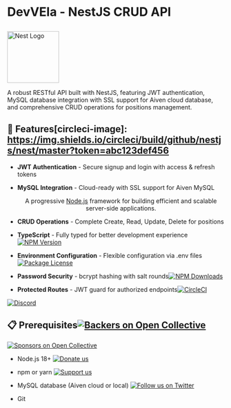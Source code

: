 
# DevVEla - NestJS CRUD API<p align="center">

  <a href="http://nestjs.com/" target="blank"><img src="https://nestjs.com/img/logo-small.svg" width="120" alt="Nest Logo" /></a>

A robust RESTful API built with NestJS, featuring JWT authentication, MySQL database integration with SSL support for Aiven cloud database, and comprehensive CRUD operations for positions management.</p>



## 🚀 Features[circleci-image]: https://img.shields.io/circleci/build/github/nestjs/nest/master?token=abc123def456

[circleci-url]: https://circleci.com/gh/nestjs/nest

- **JWT Authentication** - Secure signup and login with access & refresh tokens

- **MySQL Integration** - Cloud-ready with SSL support for Aiven MySQL  <p align="center">A progressive <a href="http://nodejs.org" target="_blank">Node.js</a> framework for building efficient and scalable server-side applications.</p>

- **CRUD Operations** - Complete Create, Read, Update, Delete for positions    <p align="center">

- **TypeScript** - Fully typed for better development experience<a href="https://www.npmjs.com/~nestjscore" target="_blank"><img src="https://img.shields.io/npm/v/@nestjs/core.svg" alt="NPM Version" /></a>

- **Environment Configuration** - Flexible configuration via .env files<a href="https://www.npmjs.com/~nestjscore" target="_blank"><img src="https://img.shields.io/npm/l/@nestjs/core.svg" alt="Package License" /></a>

- **Password Security** - bcrypt hashing with salt rounds<a href="https://www.npmjs.com/~nestjscore" target="_blank"><img src="https://img.shields.io/npm/dm/@nestjs/common.svg" alt="NPM Downloads" /></a>

- **Protected Routes** - JWT guard for authorized endpoints<a href="https://circleci.com/gh/nestjs/nest" target="_blank"><img src="https://img.shields.io/circleci/build/github/nestjs/nest/master" alt="CircleCI" /></a>

<a href="https://discord.gg/G7Qnnhy" target="_blank"><img src="https://img.shields.io/badge/discord-online-brightgreen.svg" alt="Discord"/></a>

## 📋 Prerequisites<a href="https://opencollective.com/nest#backer" target="_blank"><img src="https://opencollective.com/nest/backers/badge.svg" alt="Backers on Open Collective" /></a>

<a href="https://opencollective.com/nest#sponsor" target="_blank"><img src="https://opencollective.com/nest/sponsors/badge.svg" alt="Sponsors on Open Collective" /></a>

- Node.js 18+   <a href="https://paypal.me/kamilmysliwiec" target="_blank"><img src="https://img.shields.io/badge/Donate-PayPal-ff3f59.svg" alt="Donate us"/></a>

- npm or yarn    <a href="https://opencollective.com/nest#sponsor"  target="_blank"><img src="https://img.shields.io/badge/Support%20us-Open%20Collective-41B883.svg" alt="Support us"></a>

- MySQL database (Aiven cloud or local)  <a href="https://twitter.com/nestframework" target="_blank"><img src="https://img.shields.io/twitter/follow/nestframework.svg?style=social&label=Follow" alt="Follow us on Twitter"></a>

- Git</p>

  <!--[![Backers on Open Collective](https://opencollective.com/nest/backers/badge.svg)](https://opencollective.com/nest#backer)

## 🛠️ Installation  [![Sponsors on Open Collective](https://opencollective.com/nest/sponsors/badge.svg)](https://opencollective.com/nest#sponsor)-->



1. **Clone the repository**## Description

   ```bash

   git clone https://github.com/Goriee/CrudAdet.git[Nest](https://github.com/nestjs/nest) framework TypeScript starter repository.

   cd CrudAdet

   ```## Project setup



2. **Install dependencies**```bash

   ```bash$ npm install

   npm install --legacy-peer-deps```

   ```

   > Note: `--legacy-peer-deps` is required due to peer dependency conflicts between NestJS v11 packages## Configure database (Aiven MySQL)



3. **Configure environment variables**This project supports Aiven MySQL with SSL.

   

   Create a `.env` file in the root directory:1. Copy `.env.example` to `.env` and fill in your credentials from Aiven console.

   ```env

   # Database Configuration```

   DATABASE_HOST=mysql-3bc5f3b2-gbox-098a.d.aivencloud.comDATABASE_HOST=mysql-xxxxx.aivencloud.com

   DATABASE_PORT=18081DATABASE_PORT=18081

   DATABASE_USER=avnadminDATABASE_USER=avnadmin

   DATABASE_PASSWORD=your_password_hereDATABASE_PASSWORD=<your_password>

   DATABASE_NAME=defaultdbDATABASE_NAME=defaultdb

   DATABASE_SSL_MODE=REQUIRED

   # SSL Configuration (for Aiven)DATABASE_SSL_CA_PATH=./aiven-ca.pem

   DATABASE_SSL_MODE=REQUIRED```

   DATABASE_SSL_CA_PATH=C:\Users\Administrator\Desktop\DevVEla\ca.pem

   2. Download the CA certificate from the Aiven console (Show > Download) and save it as `aiven-ca.pem` in the project root, or update `DATABASE_SSL_CA_PATH` with the correct path.

   # JWT Secrets

   JWT_SECRET=your_jwt_secret_here3. Create the required tables (run once):

   JWT_REFRESH_SECRET=your_jwt_refresh_secret_here

   ```sql

   # Optional: Custom Table NamesCREATE TABLE IF NOT EXISTS users (

   USERS_TABLE=users  id INT AUTO_INCREMENT PRIMARY KEY,

   POSITIONS_TABLE=positions  username VARCHAR(255) NOT NULL UNIQUE,

   ```  password VARCHAR(255) NOT NULL,

  refreshToken VARCHAR(255) NULL

4. **SSL Certificate Setup (for Aiven)**);

   

   Download the CA certificate from your Aiven console and save it as `ca.pem` in the project root directory.CREATE TABLE IF NOT EXISTS positions (

  id INT AUTO_INCREMENT PRIMARY KEY,

5. **Database Schema**  positionCode VARCHAR(50) NOT NULL,

     positionName VARCHAR(255) NOT NULL,

   Ensure your MySQL database has the following tables:  userId INT NOT NULL

);

   **Users Table:**```

   ```sql

   CREATE TABLE users (## Compile and run the project

     id INT AUTO_INCREMENT PRIMARY KEY,

     username VARCHAR(255) NOT NULL UNIQUE,```bash

     email VARCHAR(255),# development

     password VARCHAR(255) NOT NULL,$ npm run start

     firstName VARCHAR(255),

     lastName VARCHAR(255),# watch mode

     createdAt TIMESTAMP DEFAULT CURRENT_TIMESTAMP,$ npm run start:dev

     updatedAt TIMESTAMP DEFAULT CURRENT_TIMESTAMP ON UPDATE CURRENT_TIMESTAMP

   );# production mode

   ```$ npm run start:prod

```

   **Positions Table:**

   ```sqlThe server reads `PORT` from `.env` (default 3000) and logs `Database Successfully Connected` on successful DB connection.

   CREATE TABLE positions (

     position_id INT AUTO_INCREMENT PRIMARY KEY,## Run tests

     position_code VARCHAR(50) NOT NULL,

     position_name VARCHAR(255) NOT NULL,```bash

     created_at TIMESTAMP DEFAULT CURRENT_TIMESTAMP,# unit tests

     updated_at TIMESTAMP DEFAULT CURRENT_TIMESTAMP ON UPDATE CURRENT_TIMESTAMP$ npm run test

   );

   ```# e2e tests

$ npm run test:e2e

## 🏃‍♂️ Running the Application

# test coverage

**Development mode:**$ npm run test:cov

```bash```

npm run start:dev

```## Deployment



**Production mode:**When you're ready to deploy your NestJS application to production, there are some key steps you can take to ensure it runs as efficiently as possible. Check out the [deployment documentation](https://docs.nestjs.com/deployment) for more information.

```bash

npm run buildIf you are looking for a cloud-based platform to deploy your NestJS application, check out [Mau](https://mau.nestjs.com), our official platform for deploying NestJS applications on AWS. Mau makes deployment straightforward and fast, requiring just a few simple steps:

npm run start:prod

``````bash

$ npm install -g @nestjs/mau

The API will be available at `http://localhost:3000`$ mau deploy

```

## 📚 API Documentation

With Mau, you can deploy your application in just a few clicks, allowing you to focus on building features rather than managing infrastructure.

### Base URL

```## Resources

http://localhost:3000

```Check out a few resources that may come in handy when working with NestJS:



### Authentication Endpoints- Visit the [NestJS Documentation](https://docs.nestjs.com) to learn more about the framework.

- For questions and support, please visit our [Discord channel](https://discord.gg/G7Qnnhy).

#### 1. Signup- To dive deeper and get more hands-on experience, check out our official video [courses](https://courses.nestjs.com/).

Create a new user account.- Deploy your application to AWS with the help of [NestJS Mau](https://mau.nestjs.com) in just a few clicks.

- Visualize your application graph and interact with the NestJS application in real-time using [NestJS Devtools](https://devtools.nestjs.com).

**Endpoint:** `POST /auth/signup`- Need help with your project (part-time to full-time)? Check out our official [enterprise support](https://enterprise.nestjs.com).

- To stay in the loop and get updates, follow us on [X](https://x.com/nestframework) and [LinkedIn](https://linkedin.com/company/nestjs).

**Request Body:**- Looking for a job, or have a job to offer? Check out our official [Jobs board](https://jobs.nestjs.com).

```json

{## Support

  "username": "alice",

  "password": "password123",Nest is an MIT-licensed open source project. It can grow thanks to the sponsors and support by the amazing backers. If you'd like to join them, please [read more here](https://docs.nestjs.com/support).

  "email": "alice@example.com",

  "firstName": "Alice",## Stay in touch

  "lastName": "Smith"

}- Author - [Kamil Myśliwiec](https://twitter.com/kammysliwiec)

```- Website - [https://nestjs.com](https://nestjs.com/)

- Twitter - [@nestframework](https://twitter.com/nestframework)

**Response (201 Created):**

```json## License

{

  "id": 1,Nest is [MIT licensed](https://github.com/nestjs/nest/blob/master/LICENSE).

  "username": "alice",
  "email": "alice@example.com",
  "firstName": "Alice",
  "lastName": "Smith",
  "createdAt": "2024-01-15T10:30:00.000Z",
  "updatedAt": "2024-01-15T10:30:00.000Z"
}
```

#### 2. Login
Authenticate and receive JWT tokens.

**Endpoint:** `POST /auth/login`

**Request Body:**
```json
{
  "username": "alice",
  "password": "password123"
}
```

**Response (200 OK):**
```json
{
  "accessToken": "eyJhbGciOiJIUzI1NiIsInR5cCI6IkpXVCJ9...",
  "refreshToken": "eyJhbGciOiJIUzI1NiIsInR5cCI6IkpXVCJ9..."
}
```

**Token Expiry:**
- Access Token: 15 minutes
- Refresh Token: 7 days

> ⚠️ **Note:** Access tokens expire after 15 minutes. Users must re-login to obtain new tokens.

### Positions Endpoints (Protected)

All positions endpoints require JWT authentication. Include the access token in the Authorization header:
```
Authorization: Bearer <your_access_token>
```

#### 1. Create Position
**Endpoint:** `POST /positions`

**Request Body:**
```json
{
  "positionCode": "DEV001",
  "positionName": "Senior Developer"
}
```

**Response (201 Created):**
```json
{
  "position_id": 1,
  "position_code": "DEV001",
  "position_name": "Senior Developer",
  "created_at": "2024-01-15T10:30:00.000Z",
  "updated_at": "2024-01-15T10:30:00.000Z"
}
```

#### 2. Get All Positions
**Endpoint:** `GET /positions`

**Response (200 OK):**
```json
[
  {
    "position_id": 1,
    "position_code": "DEV001",
    "position_name": "Senior Developer",
    "created_at": "2024-01-15T10:30:00.000Z",
    "updated_at": "2024-01-15T10:30:00.000Z"
  },
  {
    "position_id": 2,
    "position_code": "MGR001",
    "position_name": "Project Manager",
    "created_at": "2024-01-15T11:00:00.000Z",
    "updated_at": "2024-01-15T11:00:00.000Z"
  }
]
```

#### 3. Get Position by ID
**Endpoint:** `GET /positions/:id`

**Response (200 OK):**
```json
{
  "position_id": 1,
  "position_code": "DEV001",
  "position_name": "Senior Developer",
  "created_at": "2024-01-15T10:30:00.000Z",
  "updated_at": "2024-01-15T10:30:00.000Z"
}
```

#### 4. Update Position
**Endpoint:** `PATCH /positions/:id`

**Request Body:**
```json
{
  "positionCode": "DEV002",
  "positionName": "Lead Developer"
}
```

**Response (200 OK):**
```json
{
  "position_id": 1,
  "position_code": "DEV002",
  "position_name": "Lead Developer",
  "created_at": "2024-01-15T10:30:00.000Z",
  "updated_at": "2024-01-15T12:00:00.000Z"
}
```

#### 5. Delete Position
**Endpoint:** `DELETE /positions/:id`

**Response (200 OK):**
```json
{
  "message": "Position deleted successfully"
}
```

## 🧪 Testing with Postman

### Setup

1. **Import the collection** or create a new collection with the endpoints above
2. **Create an environment** with the following variables:
   - `base_url`: `http://localhost:3000`
   - `access_token`: (will be set automatically after login)

### Testing Flow

1. **Test Signup**
   - Send POST request to `{{base_url}}/auth/signup`
   - Verify user is created

2. **Test Login**
   - Send POST request to `{{base_url}}/auth/login`
   - Copy the `accessToken` from response
   - Save it to your environment variable `access_token`
   - Or manually add to Authorization header for subsequent requests

3. **Test Positions CRUD**
   - Add Authorization header to all positions requests:
     ```
     Key: Authorization
     Value: Bearer {{access_token}}
     ```
   
   - **Create**: POST to `{{base_url}}/positions`
   - **Read All**: GET to `{{base_url}}/positions`
   - **Read One**: GET to `{{base_url}}/positions/1`
   - **Update**: PATCH to `{{base_url}}/positions/1`
   - **Delete**: DELETE to `{{base_url}}/positions/1`

### Common Issues

- **401 Unauthorized**: Token expired (15m limit) or missing. Re-login to get new token.
- **500 Internal Server Error**: Check server logs for database connection or query errors.
- **404 Not Found**: Position ID doesn't exist in database.

## 🗂️ Project Structure

```
DevVEla/
├── src/
│   ├── auth/                    # Authentication module
│   │   ├── auth.controller.ts   # Auth endpoints (signup, login)
│   │   ├── auth.service.ts      # Auth business logic
│   │   └── auth.module.ts       # Auth module definition
│   ├── config/
│   │   └── jwt.ts               # JWT configuration
│   ├── database/
│   │   ├── database.module.ts   # Database module
│   │   └── database.service.ts  # MySQL connection with SSL
│   ├── guards/
│   │   └── guard.ts             # JWT authentication guard
│   ├── positions/               # Positions CRUD module
│   │   ├── positions.controller.ts
│   │   ├── positions.service.ts
│   │   └── positions.module.ts
│   ├── app.module.ts            # Root module
│   └── main.ts                  # Application entry point
├── test/                        # E2E tests
├── .env                         # Environment variables (not in git)
├── ca.pem                       # SSL certificate (not in git)
├── package.json
└── README.md
```

## 🔒 Security

- **Password Hashing**: Uses bcrypt with 10 salt rounds
- **JWT Tokens**: HS256 algorithm with configurable secrets
- **SSL/TLS**: Supports SSL connections to MySQL (required for Aiven)
- **Environment Variables**: Sensitive data stored in .env (excluded from git)
- **Input Validation**: NestJS built-in validation pipes

### Security Best Practices

1. Never commit `.env` or `ca.pem` files to version control
2. Use strong JWT secrets (minimum 32 characters)
3. Rotate JWT secrets regularly in production
4. Use HTTPS in production environments
5. Implement rate limiting for auth endpoints
6. Add input sanitization for SQL injection prevention

## 🚢 Deployment

### Heroku Deployment

1. **Create Heroku app**
   ```bash
   heroku create your-app-name
   ```

2. **Set environment variables**
   ```bash
   heroku config:set DATABASE_HOST=your_host
   heroku config:set DATABASE_PORT=18081
   heroku config:set DATABASE_USER=your_user
   heroku config:set DATABASE_PASSWORD=your_password
   heroku config:set DATABASE_NAME=defaultdb
   heroku config:set DATABASE_SSL_MODE=REQUIRED
   heroku config:set JWT_SECRET=your_secret
   heroku config:set JWT_REFRESH_SECRET=your_refresh_secret
   ```

3. **Add SSL certificate**
   ```bash
   heroku config:set DATABASE_SSL_CA="$(cat ca.pem)"
   ```
   Update `database.service.ts` to read from env var instead of file:
   ```typescript
   const ca = process.env.DATABASE_SSL_CA || fs.readFileSync(sslCaPath);
   ```

4. **Deploy**
   ```bash
   git push heroku main
   ```

### Docker Deployment

1. **Create Dockerfile**
   ```dockerfile
   FROM node:18-alpine
   WORKDIR /app
   COPY package*.json ./
   RUN npm install --legacy-peer-deps
   COPY . .
   RUN npm run build
   EXPOSE 3000
   CMD ["npm", "run", "start:prod"]
   ```

2. **Build and run**
   ```bash
   docker build -t devvela .
   docker run -p 3000:3000 --env-file .env devvela
   ```

### Railway Deployment

1. Connect your GitHub repository to Railway
2. Add environment variables in Railway dashboard
3. Deploy automatically on git push

### Render Deployment

Render offers free tier hosting for your NestJS application with automatic deploys from GitHub.

#### Prerequisites
- GitHub repository (already done ✅)
- Render account (sign up at https://render.com)
- Your Aiven MySQL connection details

#### Step-by-Step Guide

1. **Create a Render Account**
   - Go to https://render.com
   - Sign up with your GitHub account

2. **Create a New Web Service**
   - Click "New +" → "Web Service"
   - Connect your GitHub account if not already connected
   - Select your repository: `Goriee/CrudAdet`
   - Click "Connect"

3. **Configure the Service**
   
   **Basic Settings:**
   - **Name**: `devvela-api` (or your preferred name)
   - **Region**: Choose closest to your Aiven MySQL region
   - **Branch**: `main`
   - **Root Directory**: Leave empty
   - **Runtime**: `Node`
   - **Build Command**: `npm install --legacy-peer-deps && npm run build`
   - **Start Command**: `npm run start:prod`
   - **Instance Type**: `Free` (or paid tier for better performance)

4. **Add Environment Variables**
   
   In the "Environment" section, click "Add Environment Variable" and add:
   
   ```
   DATABASE_HOST=mysql-3bc5f3b2-gbox-098a.d.aivencloud.com
   DATABASE_PORT=18081
   DATABASE_USER=avnadmin
   DATABASE_PASSWORD=<your_aiven_password>
   DATABASE_NAME=defaultdb
   DATABASE_SSL_MODE=REQUIRED
   JWT_SECRET=<your_jwt_secret_32_chars_minimum>
   JWT_REFRESH_SECRET=<your_jwt_refresh_secret_32_chars_minimum>
   NODE_ENV=production
   PORT=3000
   ```

5. **Handle SSL Certificate**
   
   Since Render doesn't allow direct file uploads during build, you have two options:

   **Option A: Use Environment Variable (Recommended)**
   
   Add the CA certificate as an environment variable:
   ```
   DATABASE_SSL_CA=-----BEGIN CERTIFICATE-----
   MIIEQTCCAqmgAwIBAgIUc...
   -----END CERTIFICATE-----
   ```
   
   Then update `src/database/database.service.ts`:
   ```typescript
   const sslRequired = process.env.DATABASE_SSL_MODE === 'REQUIRED';
   const sslCaPath = process.env.DATABASE_SSL_CA_PATH || './ca.pem';
   
   let ssl: any = undefined;
   if (sslRequired) {
     if (process.env.DATABASE_SSL_CA) {
       // Use certificate from environment variable (for Render/Heroku)
       ssl = { ca: process.env.DATABASE_SSL_CA };
     } else {
       // Use certificate from file (for local development)
       ssl = { ca: fs.readFileSync(sslCaPath) };
     }
   }
   ```

   **Option B: Commit Certificate to Private Repo**
   
   If your repository is private, you can commit the CA certificate:
   ```bash
   git add ca.pem -f
   git commit -m "Add CA certificate for Render deployment"
   git push origin main
   ```
   
   Add environment variable:
   ```
   DATABASE_SSL_CA_PATH=./ca.pem
   ```

6. **Deploy**
   - Click "Create Web Service"
   - Render will automatically build and deploy your app
   - Wait for the deployment to complete (3-5 minutes)
   - You'll get a URL like: `https://devvela-api.onrender.com`

7. **Test Your Deployment**
   
   Use Postman or curl to test:
   ```bash
   # Test signup
   curl -X POST https://devvela-api.onrender.com/auth/signup \
     -H "Content-Type: application/json" \
     -d '{"username":"testuser","password":"test123"}'
   
   # Test login
   curl -X POST https://devvela-api.onrender.com/auth/login \
     -H "Content-Type: application/json" \
     -d '{"username":"testuser","password":"test123"}'
   ```

#### Automatic Deploys

Once configured, Render will automatically deploy whenever you push to the `main` branch:
```bash
git add .
git commit -m "Update feature"
git push origin main
```

#### Monitoring & Logs

- View logs: Dashboard → Your Service → Logs tab
- Monitor performance: Dashboard → Your Service → Metrics tab
- View deployments: Dashboard → Your Service → Events tab

#### Free Tier Limitations

⚠️ **Important Notes about Render Free Tier:**
- Service **spins down after 15 minutes of inactivity**
- **Cold start**: First request after spin down takes 30-60 seconds
- 750 hours/month of free runtime (essentially unlimited for single service)
- Consider upgrading to paid tier ($7/month) for always-on service

#### Troubleshooting

**Database Connection Issues:**
- Verify Aiven allows connections from Render IPs
- Check DATABASE_SSL_MODE and certificate configuration
- View logs for specific error messages

**Build Failures:**
- Ensure `--legacy-peer-deps` is in build command
- Check Node.js version compatibility
- Review build logs for specific errors

**Application Not Starting:**
- Verify `npm run start:prod` works locally
- Check all environment variables are set correctly
- Review application logs in Render dashboard

**Cold Start Timeout:**
- Free tier services sleep after inactivity
- First request wakes the service (30-60s delay)
- Upgrade to paid tier for always-on service

#### Render vs Other Platforms

| Feature | Render Free | Heroku Free | Railway Free |
|---------|-------------|-------------|--------------|
| Cost | $0 | Discontinued | $5 credit/month |
| Spin Down | After 15min | N/A | No |
| SSL | ✅ Automatic | ✅ | ✅ |
| Custom Domain | ✅ | ✅ | ✅ |
| Auto Deploy | ✅ | ✅ | ✅ |

## 🤝 Contributing

1. Fork the repository
2. Create a feature branch (`git checkout -b feature/amazing-feature`)
3. Commit your changes (`git commit -m 'Add amazing feature'`)
4. Push to the branch (`git push origin feature/amazing-feature`)
5. Open a Pull Request

## 📝 License

This project is licensed under the MIT License.

## 👥 Authors

- **Goriee** - [GitHub Profile](https://github.com/Goriee)

## 🐛 Known Issues

1. **RefreshToken Column**: The users table doesn't have a `refreshToken` column. The code handles this gracefully by skipping the DB update.
2. **Token Expiry**: Access tokens expire after 15 minutes. Users must re-login frequently. Consider implementing refresh token rotation in production.
3. **Schema Case**: Database uses snake_case (position_code), API uses camelCase (positionCode). Mapping handled in service layer.

## 📞 Support

For issues and questions:
- Open an issue on GitHub
- Check existing issues for solutions

## 🎯 Future Enhancements

- [ ] Implement refresh token rotation
- [ ] Add email verification for signup
- [ ] Implement password reset functionality
- [ ] Add pagination for positions list
- [ ] Add filtering and sorting for positions
- [ ] Implement role-based access control (RBAC)
- [ ] Add API rate limiting
- [ ] Add Swagger/OpenAPI documentation
- [ ] Implement logging with Winston
- [ ] Add unit and integration tests
- [ ] Add Docker Compose for local development
- [ ] Implement database migrations

---

Built with ❤️ using NestJS
